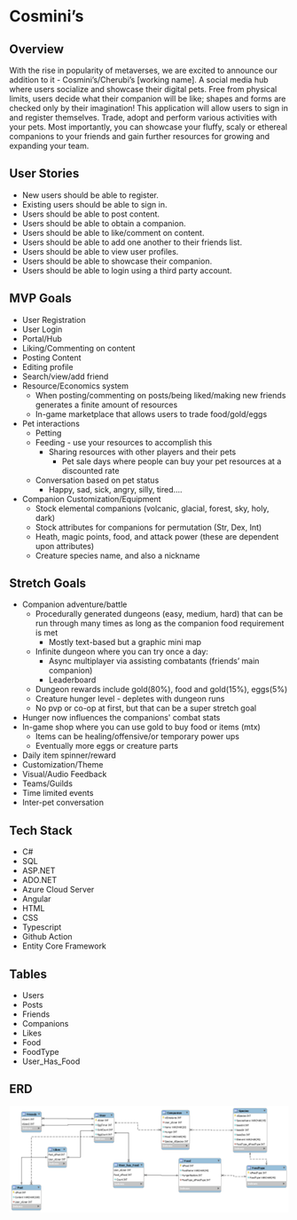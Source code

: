 # Cosmini’s #

## Overview ##
With the rise in popularity of metaverses, we are excited to announce our addition to it - Cosmini’s/Cherubi’s [working name]. A social media hub where users socialize and showcase their digital pets. Free from physical limits, users decide what their companion will be like; shapes and forms are checked only by their imagination! This application will allow users to sign in and register themselves. Trade, adopt and perform various activities with your pets. Most importantly, you can showcase your fluffy, scaly or ethereal companions to your friends and gain further resources for growing and expanding your team.

## User Stories ##
* New users should be able to register.
* Existing users should be able to sign in.
* Users should be able to post content.
* Users should be able to obtain a companion.
* Users should be able to like/comment on content.
* Users should be able to add one another to their friends list.
* Users should be able to view user profiles.
* Users should be able to showcase their companion.
* Users should be able to login using a third party account.

## MVP Goals ##
* User Registration
* User Login
* Portal/Hub
* Liking/Commenting on content
* Posting Content
* Editing profile
* Search/view/add friend
* Resource/Economics system
    * When posting/commenting on posts/being liked/making new friends generates a finite amount of resources
    * In-game marketplace that allows users to trade food/gold/eggs
* Pet interactions
    * Petting
    * Feeding - use your resources to accomplish this
        * Sharing resources with other players and their pets
            * Pet sale days where people can buy your pet resources at a discounted rate
    * Conversation based on pet status
        * Happy, sad, sick, angry, silly, tired....
* Companion Customization/Equipment
    * Stock elemental companions (volcanic, glacial, forest, sky, holy, dark) 
    * Stock attributes for companions for permutation (Str, Dex, Int)
    * Heath, magic points, food, and attack power (these are dependent upon attributes)
    * Creature species name, and also a nickname

## Stretch Goals ##
* Companion adventure/battle
    * Procedurally generated dungeons (easy, medium, hard) that can be run through many times as long as the companion food requirement is met
        * Mostly text-based but a graphic mini map
    * Infinite dungeon where you can try once a day:
        * Async multiplayer via assisting combatants (friends’ main companion)
        * Leaderboard
    * Dungeon rewards include gold(80%), food and gold(15%), eggs(5%)
    * Creature hunger level - depletes with dungeon runs
    * No pvp or co-op at first, but that can be a super stretch goal
* Hunger now influences the companions' combat stats
* In-game shop where you can use gold to buy food or items (mtx)
    * Items can be healing/offensive/or temporary power ups
    * Eventually more eggs or creature parts
* Daily item spinner/reward
* Customization/Theme
* Visual/Audio Feedback
* Teams/Guilds
* Time limited events
* Inter-pet conversation

## Tech Stack ##
* C#
* SQL
* ASP.NET
* ADO.NET
* Azure Cloud Server
* Angular
* HTML
* CSS
* Typescript
* Github Action
* Entity Core Framework

## Tables ##
* Users
* Posts
* Friends
* Companions
* Likes
* Food
* FoodType
* User_Has_Food

## ERD ##
![Screenshot](P2_ERD_FinalFinal.png)


